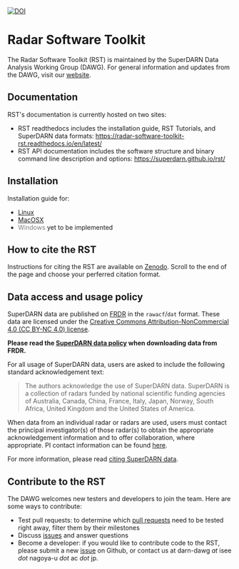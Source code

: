 [![DOI](https://zenodo.org/badge/74060190.svg)](https://zenodo.org/badge/latestdoi/74060190)

Radar Software Toolkit
========
The Radar Software Toolkit (RST) is maintained by the SuperDARN Data Analysis Working Group (DAWG). For general information and updates from the DAWG, visit our [website](https://superdarn.github.io/dawg/).

## Documentation

RST's documentation is currently hosted on two sites:

- RST readthedocs includes the installation guide, RST Tutorials, and SuperDARN data formats:
  https://radar-software-toolkit-rst.readthedocs.io/en/latest/
- RST API documentation includes the software structure and binary command line description and options: 
  https://superdarn.github.io/rst/


## Installation

Installation guide for:

  - [Linux](https://radar-software-toolkit-rst.readthedocs.io/en/latest/user_guide/linux_install/)
  - [MacOSX](https://radar-software-toolkit-rst.readthedocs.io/en/latest/user_guide/mac_install/)
  - <font color="grey">Windows </font> yet to be implemented


## How to cite the RST

Instructions for citing the RST are available on [Zenodo](https://doi.org/10.5281/zenodo.801458). Scroll to the end of the page and choose your perferred citation format.

## Data access and usage policy

SuperDARN data are published on [FRDR](https://www.frdr-dfdr.ca/repo/collection/superdarn) in the `rawacf`/`dat` format. These data are licensed under the [Creative Commons Attribution-NonCommercial 4.0 (CC BY-NC 4.0) license](https://creativecommons.org/licenses/by-nc/4.0/).

**Please read the [SuperDARN data policy](https://g-772fa5.cd4fe.0ec8.data.globus.org/7/published/publication_285/submitted_data/2018RAWACF.readme.txt) when downloading data from FRDR.**

For all usage of SuperDARN data, users are asked to include the following standard acknowledgement text:

> The authors acknowledge the use of SuperDARN data. SuperDARN is a collection of radars funded by national scientific funding agencies of Australia, Canada, China, France, Italy, Japan, Norway, South Africa, United Kingdom and the United States of America.

When data from an individual radar or radars are used, users must contact the principal investigator(s) of those radar(s) to obtain the appropriate acknowledgement information and to offer collaboration, where appropriate. PI contact information can be found [here](https://superdarn.ca/radar-info).

For more information, please read [citing SuperDARN data](https://radar-software-toolkit-rst.readthedocs.io/en/latest/user_guide/citing.md).

## Contribute to the RST

The DAWG welcomes new testers and developers to join the team. Here are some ways to contribute:

 - Test pull requests: to determine which [pull requests](https://github.com/SuperDARN/rst/pulls) need to be tested right away, filter them by their milestones
 - Discuss [issues](https://github.com/SuperDARN/rst/issues) and answer questions
 - Become a developer: if you would like to contribute code to the RST, please submit a new [issue](https://github.com/SuperDARN/rst/issues) on Github, or contact us at darn-dawg *at* isee *dot* nagoya-u *dot* ac *dot* jp.
